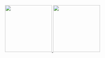 <div align="center">
  <a href="https://github.com/luigimilanez">
  <img height="150em" src="https://github-readme-stats.vercel.app/api?username=luigimilanez&show_icons=true&theme=dracula&include_all_commits=true&count_private=true"/>
  <img height="150em" src="https://github-readme-stats.vercel.app/api/top-langs/?username=luigimilanez&layout=compact&langs_count=7&theme=dracula"/>

